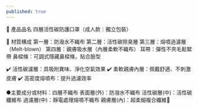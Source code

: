```yaml
---
published: true
---
```

📌 產品品名
四層活性碳防護口罩（成人款｜獨立包裝）

🧵 材質構成
第一層：防潑水不織布
第二層：活性碳除臭層
第三層：熔噴過濾層（Melt-blown）
第四層：親膚吸水層（內層柔軟不織布）
耳帶：彈性不夾毛鬆緊帶
鼻樑條：可調式隱藏鼻樑條，貼合臉型

✔️ 活性碳濾層：具吸附異味、淨化空氣效果
✔️ 柔軟親膚內層：佩戴舒適、不刺激皮膚
✔️ 高密度熔噴布：提升過濾效率


●主要成分或材料：四層不織布
   表面層(外)：防潑水不織布
   活性碳層(中)：活性碳纖維布
   過濾層(中)：靜電處理熔噴不織布
   親膚層(內)：超柔細複合纖維